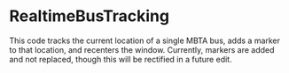 # RealtimeBusTracking
This code tracks the current location of a single MBTA bus, adds a marker to that location, and recenters the window. Currently, markers are added and not replaced, though this will be rectified in a future edit.
